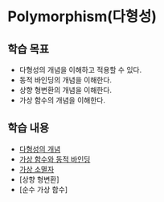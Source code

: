 # Polymorphism(다형성)

## 학습 목표

* 다형성의 개념을 이해하고 적용할 수 있다.
* 동적 바인딩의 개념을 이해한다. 
* 상향 형변환의 개념을 이해한다.
* 가상 함수의 개념을 이해한다.


## 학습 내용

* [다형성의 개념](./Concept.md)
* [가상 함수와 동적 바인딩](./VirtualFunction.md)
* [가상 소멸자](./virtual_destructor.md)
* [상향 형변환]
* [순수 가상 함수] 
